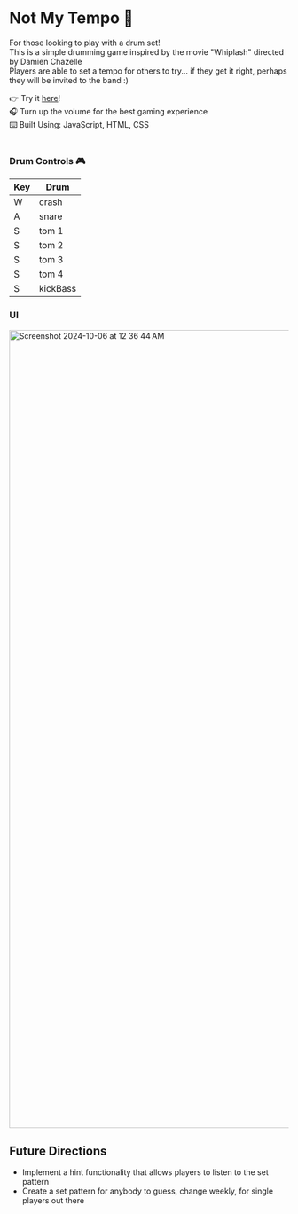# Not My Tempo 🥁
For those looking to play with a drum set!<br>
This is a simple drumming game inspired by the movie "Whiplash" directed by Damien Chazelle <br>
Players are able to set a tempo for others to try... if they get it right, perhaps they will be invited to the band :) <br>

👉 Try it [here](https://notmytempo.vercel.app)!<br>
🎧 Turn up the volume for the best gaming experience <br>
⌨️ Built Using: JavaScript, HTML, CSS <br><br>

### Drum Controls 🎮
| Key | Drum     |
| --- | ----     |
|  W  | crash    |
|  A  | snare    |
|  S  | tom 1    |
|  S  | tom 2    |
|  S  | tom 3    |
|  S  | tom 4    |
|  S  | kickBass |


### UI 
<img width="1440" alt="Screenshot 2024-10-06 at 12 36 44 AM" src="https://github.com/user-attachments/assets/c67608ac-41ab-4ee3-8e82-860552b02477">


## Future Directions 
- Implement a hint functionality that allows players to listen to the set pattern
- Create a set pattern for anybody to guess, change weekly, for single players out there
